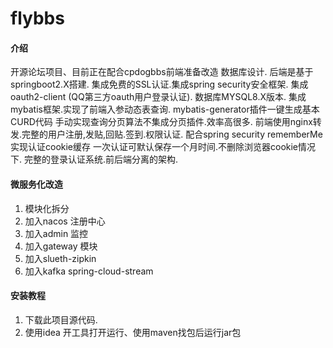 # flybbs

#### 介绍
开源论坛项目、目前正在配合cpdogbbs前端准备改造
数据库设计.
后端是基于springboot2.X搭建.
集成免费的SSL认证.集成spring security安全框架.
集成oauth2-client (QQ第三方oauth用户登录认证).
数据库MYSQL8.X版本.
集成mybatis框架.实现了前端入参动态表查询.
mybatis-generator插件一键生成基本CURD代码
手动实现查询分页算法不集成分页插件.效率高很多.
前端使用nginx转发.完整的用户注册,发贴,回贴.签到.权限认证.
配合spring security rememberMe实现认证cookie缓存
一次认证可默认保存一个月时间.不删除浏览器cookie情况下.
完整的登录认证系统.前后端分离的架构.

#### 微服务化改造
1. 模块化拆分
2. 加入nacos 注册中心
3. 加入admin 监控
4. 加入gateway 模块
5. 加入slueth-zipkin 
6. 加入kafka spring-cloud-stream

#### 安装教程

1.  下载此项目源代码.
2.  使用idea 开工具打开运行、使用maven找包后运行jar包